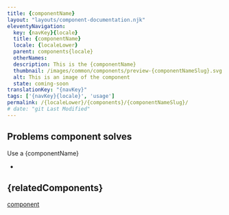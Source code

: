 ```yaml
---
title: {componentName}
layout: "layouts/component-documentation.njk"
eleventyNavigation:
  key: {navKey}{locale}
  title: {componentName}
  locale: {localeLower}
  parent: components{locale}
  otherNames:
  description: This is the {componentName}
  thumbnail: /images/common/components/preview-{componentNameSlug}.svg
  alt: This is an image of the component
  state: coming-soon
translationKey: "{navKey}"
tags: ['{navKey}{locale}', 'usage']
permalink: /{localeLower}/{components}/{componentNameSlug}/
# date: "git Last Modified"
---
```


## Problems component solves

Use a {componentName}

-

<article class="bg-full-width bg-primary text-light pt-600 pb-300 my-600">
  <h2 class="mt-0 mb-300">{relatedComponents}</h2>

<a href="" class="link-light">component</a>

</article>
